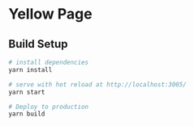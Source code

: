 # Yellow Page

## Build Setup

```bash
# install dependencies
yarn install

# serve with hot reload at http://localhost:3005/
yarn start

# Deploy to production
yarn build
```
